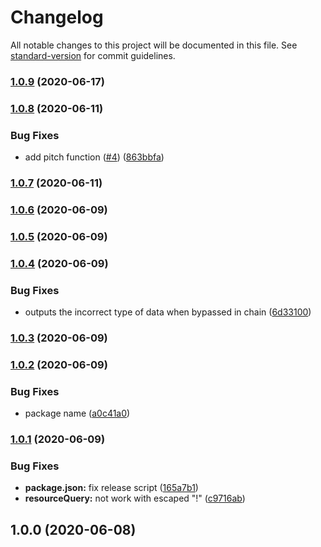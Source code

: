 # Changelog

All notable changes to this project will be documented in this file. See [standard-version](https://github.com/conventional-changelog/standard-version) for commit guidelines.

### [1.0.9](https://github.com/CoolCyberBrain/webpack-image-placeholder-loader/compare/v1.0.8...v1.0.9) (2020-06-17)

### [1.0.8](https://github.com/CoolCyberBrain/webpack-image-placeholder-loader/compare/v1.0.7...v1.0.8) (2020-06-11)


### Bug Fixes

* add pitch function ([#4](https://github.com/CoolCyberBrain/webpack-image-placeholder-loader/issues/4)) ([863bbfa](https://github.com/CoolCyberBrain/webpack-image-placeholder-loader/commit/863bbfa408c529504d8e9e4638edf3d5745ad94d))

### [1.0.7](https://github.com/CoolCyberBrain/webpack-image-placeholder-loader/compare/v1.0.6...v1.0.7) (2020-06-11)

### [1.0.6](https://github.com/CoolCyberBrain/webpack-image-placeholder-loader/compare/v1.0.5...v1.0.6) (2020-06-09)

### [1.0.5](https://github.com/CoolCyberBrain/webpack-image-placeholder-loader/compare/v1.0.4...v1.0.5) (2020-06-09)

### [1.0.4](https://github.com/CoolCyberBrain/webpack-image-placeholder-loader/compare/v1.0.3...v1.0.4) (2020-06-09)


### Bug Fixes

* outputs the incorrect type of data when bypassed in chain ([6d33100](https://github.com/CoolCyberBrain/webpack-image-placeholder-loader/commit/6d33100c87b71932417e85266f9b1548dc9e95af))

### [1.0.3](https://github.com/CoolCyberBrain/webpack-image-placeholder-loader/compare/v1.0.2...v1.0.3) (2020-06-09)

### [1.0.2](https://github.com/CoolCyberBrain/webpack-image-placeholder-loader/compare/v1.0.1...v1.0.2) (2020-06-09)


### Bug Fixes

* package name ([a0c41a0](https://github.com/CoolCyberBrain/webpack-image-placeholder-loader/commit/a0c41a07bae2c81e102bb9e1e57c74508383b333))

### [1.0.1](https://github.com/CoolCyberBrain/webpack-image-placeholder-loader/compare/v1.0.0...v1.0.1) (2020-06-09)


### Bug Fixes

* **package.json:** fix release script ([165a7b1](https://github.com/CoolCyberBrain/webpack-image-placeholder-loader/commit/165a7b1524e4cbd02305b71f161e11253ac20113))
* **resourceQuery:** not work with escaped "!" ([c9716ab](https://github.com/CoolCyberBrain/webpack-image-placeholder-loader/commit/c9716ab238698a4e8e193c1365b73e8ce2695545))

## 1.0.0 (2020-06-08)
